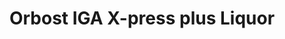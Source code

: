 ---
title: "Orbost IGA X-press plus Liquor"
url: /orbost/orbost-iga-x-press-plus-liquor/
shop: Supermarkt
---